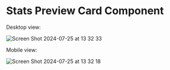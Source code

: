 # Stats Preview Card Component

Desktop view:

![Screen Shot 2024-07-25 at 13 32 33](https://github.com/user-attachments/assets/79690b1f-ca6c-484b-be06-349d6368c8c7)

Mobile view:

![Screen Shot 2024-07-25 at 13 32 18](https://github.com/user-attachments/assets/620524f8-b32e-4b31-8bff-0c56250fbf1e)
